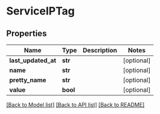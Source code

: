 # ServiceIPTag

## Properties
Name | Type | Description | Notes
------------ | ------------- | ------------- | -------------
**last_updated_at** | **str** |  | [optional] 
**name** | **str** |  | [optional] 
**pretty_name** | **str** |  | [optional] 
**value** | **bool** |  | [optional] 

[[Back to Model list]](../README.md#documentation-for-models) [[Back to API list]](../README.md#documentation-for-api-endpoints) [[Back to README]](../README.md)

